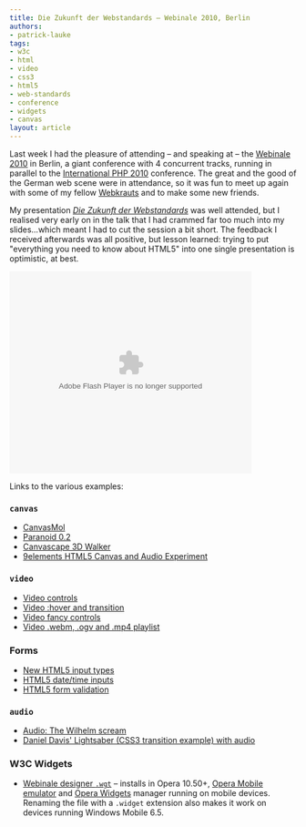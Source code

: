 ```yaml
---
title: Die Zukunft der Webstandards – Webinale 2010, Berlin
authors:
- patrick-lauke
tags:
- w3c
- html
- video
- css3
- html5
- web-standards
- conference
- widgets
- canvas
layout: article
---
```

<p>Last week I had the pleasure of attending – and speaking at – the <a href="http://createordie.de/webinale2010/">Webinale 2010</a> in Berlin, a giant conference with 4 concurrent tracks, running in parallel to the <a href="http://it-republik.de/php/phpconference2010se/">International PHP 2010</a> conference. The great and the good of the German web scene were in attendance, so it was fun to meet up again with some of my fellow <a href="http://www.webkrauts.de">Webkrauts</a> and to make some new friends.</p>

<p>My presentation <a href="http://www.slideshare.net/redux/die-zukunft-der-webstandards-webinale-31052010" lang="de"><cite>Die Zukunft der Webstandards</cite></a> was well attended, but I realised very early on in the talk that I had crammed far too much into my slides...which meant I had to cut the session a bit short. The feedback I received afterwards was all positive, but lesson learned: trying to put &quot;everything you need to know about HTML5&quot; into one single presentation is optimistic, at best.</p>

<object id="__sse4364288" width="425" height="355"><param name="movie" value="http://static.slidesharecdn.com/swf/ssplayer2.swf?doc=webinale31-05-2010-100531090724-phpapp01&amp;stripped_title=die-zukunft-der-webstandards-webinale-31052010" /><param name="allowFullScreen" value="true" /><param name="allowScriptAccess" value="never" /><embed name="__sse4364288" src="http://static.slidesharecdn.com/swf/ssplayer2.swf?doc=webinale31-05-2010-100531090724-phpapp01&amp;stripped_title=die-zukunft-der-webstandards-webinale-31052010" type="application/x-shockwave-flash" allowfullscreen="true" width="425" height="355" allowscriptaccess="never" /></object>

<p>Links to the various examples:</p>

<h3><code>canvas</code></h3>
<ul>
<li><a href="http://alteredqualia.com/canvasmol/">CanvasMol</a></li>
<li><a href="http://www.splintered.co.uk/experiments/archives/paranoid_0.2/">Paranoid 0.2</a></li>
<li><a href="http://www.benjoffe.com/code/demos/canvascape/">Canvascape 3D Walker</a></li>
<li><a href="http://9elements.com/io/projects/html5/canvas/">9elements HTML5 Canvas and Audio Experiment</a></li>
</ul>

<h3><code>video</code></h3>
<ul>
<li><a href="http://people.opera.com/patrickl/experiments/video/controls/">Video controls</a></li>
<li><a href="http://people.opera.com/patrickl/experiments/video/hover+transition/">Video :hover and transition</a></li>
<li><a href="http://people.opera.com/patrickl/experiments/webm/fancy-controls/">Video fancy controls</a></li>
<li><a href="http://people.opera.com/patrickl/experiments/webm/fancy-swap/">Video .webm, .ogv and .mp4 playlist</a></li>
</ul>

<h3>Forms</h3>
<ul>
<li><a href="http://people.opera.com/patrickl/experiments/forms/newtypes.html">New HTML5 input types</a></li>
<li><a href="http://people.opera.com/patrickl/experiments/forms/date-time.html">HTML5 date/time inputs</a></li>
<li><a href="http://people.opera.com/patrickl/experiments/forms/validation.html">HTML5 form validation</a></li>
</ul>

<h3><code>audio</code></h3>
<ul>
<li><a href="http://people.opera.com/patrickl/experiments/audio/wilhelm/">Audio: The Wilhelm scream</a></li>
<li><a href="http://people.opera.com/danield/css3/lightsaber/">Daniel Davis&#39; Lightsaber (CSS3 transition example) with audio</a></li>
</ul>

<h3>W3C Widgets</h3>
<ul>
<li><a href="http://people.opera.com/patrickl/presentations/webinale_31.05.2010/webinale-designer.wgt">Webinale designer <code>.wgt</code></a> – installs in Opera 10.50+, <a href="http://www.opera.com/developer/tools/">Opera Mobile emulator</a> and <a href="http://www.opera.com/widgets/">Opera Widgets</a> manager running on mobile devices. Renaming the file with a <code>.widget</code> extension also makes it work on devices running Windows Mobile 6.5.</li>
</ul>
